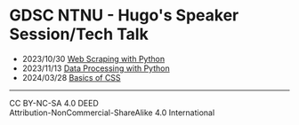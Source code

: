 # GDSC NTNU - Hugo's Speaker Session/Tech Talk
- 2023/10/30 [Web Scraping with Python](https://github.com/whyhugo/GDSC-NTNU-handouts/tree/main/20231030_Web_Scraping_with_Python)
- 2023/11/13 [Data Processing with Python](https://github.com/whyhugo/GDSC-NTNU-handouts/tree/main/20231113_Data_Processing_with_Python)
- 2024/03/28 [Basics of CSS](https://github.com/whyhugo/GDSC-NTNU-handouts/tree/main/20240328_Basics_of_CSS)
-------------------------------------  
CC BY-NC-SA 4.0 DEED  
Attribution-NonCommercial-ShareAlike 4.0 International
